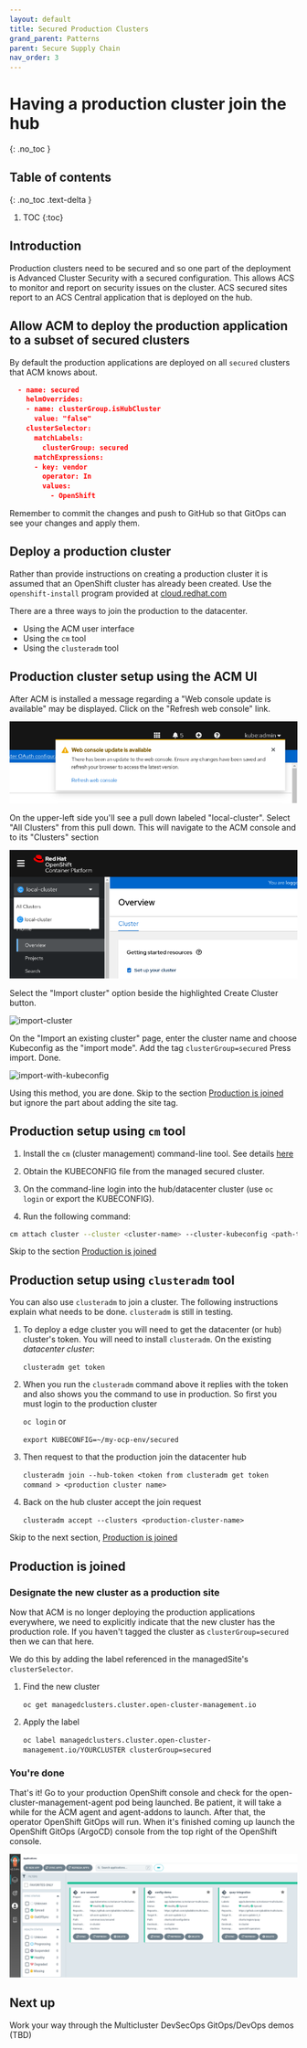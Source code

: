 ```yaml
---
layout: default
title: Secured Production Clusters
grand_parent: Patterns
parent: Secure Supply Chain
nav_order: 3
---
```


# Having a production cluster join the hub

{: .no_toc }

## Table of contents

{: .no_toc .text-delta }

1. TOC
{:toc}

## Introduction

Production clusters need to be secured and so one part of the deployment is Advanced Cluster Security with a secured configuration. This allows ACS to monitor and report on security issues on the cluster. ACS secured sites report to an ACS Central application that is deployed on the hub.

## Allow ACM to deploy the production application to a subset of secured clusters

By default the production applications are deployed on all `secured` clusters that ACM knows about.

```json
  - name: secured
    helmOverrides:
    - name: clusterGroup.isHubCluster
      value: "false"
    clusterSelector:
      matchLabels:
        clusterGroup: secured
      matchExpressions:
      - key: vendor
        operator: In
        values:
          - OpenShift
```

Remember to commit the changes and push to GitHub so that GitOps can see
your changes and apply them.

## Deploy a production cluster

Rather than provide instructions on creating a production cluster it is assumed
that an OpenShift cluster has already been created. Use the `openshift-install` program provided at [cloud.redhat.com](https://console.redhat.com/openshift/create "Create an OpenShift cluster")

There are a three ways to join the production to the datacenter.

* Using the ACM user interface
* Using the `cm` tool
* Using the `clusteradm` tool

## Production cluster setup using the ACM UI

After ACM is installed a message regarding a "Web console update is available" may be displayed.
Click on the "Refresh web console" link.

![update-web-console](/images/web-console-update-message.png "Update web console")

On the upper-left side you'll see a pull down labeled "local-cluster". Select "All Clusters" from this pull down.
This will navigate to the ACM console and to its "Clusters" section

![launch-acm-console](/images/local-all-cluster-pulldown.png "Launch ACM console")

Select the "Import cluster" option beside the highlighted Create Cluster button.

![import-cluster](/images/import-cluster.png "Select Import cluster")

On the "Import an existing cluster" page, enter the cluster name and choose Kubeconfig as the "import mode". Add the tag `clusterGroup=secured` Press import. Done.

![import-with-kubeconfig](/images/import-with-kubeconfig.png "Import using kubeconfig")

Using this method, you are done. Skip to the section [Production is joined](#production-is-joined) but ignore the part about adding the site tag.

## Production setup using `cm` tool

1. Install the `cm` (cluster management) command-line tool. See details [here](https://github.com/open-cluster-management/cm-cli/#installation)

1. Obtain the KUBECONFIG file from the managed secured cluster.

1. On the command-line login into the hub/datacenter cluster (use `oc login` or export the KUBECONFIG).

1. Run the following command:

```sh
cm attach cluster --cluster <cluster-name> --cluster-kubeconfig <path-to-KUBECONFIG>
```

Skip to the section [Production is joined](#production-is-joined)

## Production setup using `clusteradm` tool

You can also use `clusteradm` to join a cluster. The following instructions explain what needs to be done. `clusteradm` is still in testing.

1. To deploy a edge cluster you will need to get the datacenter (or hub) cluster's token. You will need to install `clusteradm`.  On the existing *datacenter cluster*:

   `clusteradm get token`

1. When you run the `clusteradm` command above it replies with the token and also shows you the command to use in production. So first you must login to the production cluster

   `oc login`
   or

   `export KUBECONFIG=~/my-ocp-env/secured`

1. Then request to that the production join the datacenter hub

   `clusteradm join --hub-token <token from clusteradm get token command > <production cluster name>`

1. Back on the hub cluster accept the join request

   `clusteradm accept --clusters <production-cluster-name>`

Skip to the next section, [Production is joined](#production-is-joined)

## Production is joined

### Designate the new cluster as a production site

Now that ACM is no longer deploying the production applications everywhere, we need
to explicitly indicate that the new cluster has the production role. If you haven't tagged the cluster as `clusterGroup=secured` then we can that here.

We do this by adding the label referenced in the managedSite's `clusterSelector`.

1. Find the new cluster

   `oc get managedclusters.cluster.open-cluster-management.io`

1. Apply the label

   `oc label managedclusters.cluster.open-cluster-management.io/YOURCLUSTER clusterGroup=secured`

### You're done

That's it! Go to your production OpenShift console and check for the open-cluster-management-agent pod being launched. Be patient, it will take a while for the ACM agent and agent-addons to launch. After that, the operator OpenShift GitOps will run. When it's finished coming up launch the OpenShift GitOps (ArgoCD) console from the top right of the OpenShift console.

[![GitOps Dashboard Secured](/images/devsecops/gitops-secured-cluster.png)](/images/devsecops/gitops-secured-cluster.png)

## Next up

Work your way through the Multicluster DevSecOps GitOps/DevOps demos (TBD)
